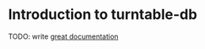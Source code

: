 # Introduction to turntable-db

TODO: write [great documentation](http://jacobian.org/writing/great-documentation/what-to-write/)
